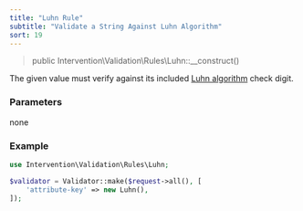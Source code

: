 ```yaml
---
title: "Luhn Rule"
subtitle: "Validate a String Against Luhn Algorithm"
sort: 19
---
```


> public Intervention\Validation\Rules\Luhn::__construct()

The given value must verify against its included [Luhn algorithm](https://en.wikipedia.org/wiki/Luhn_algorithm) check digit.

### Parameters

none

### Example

```php
use Intervention\Validation\Rules\Luhn;

$validator = Validator::make($request->all(), [
    'attribute-key' => new Luhn(),
]);
```


